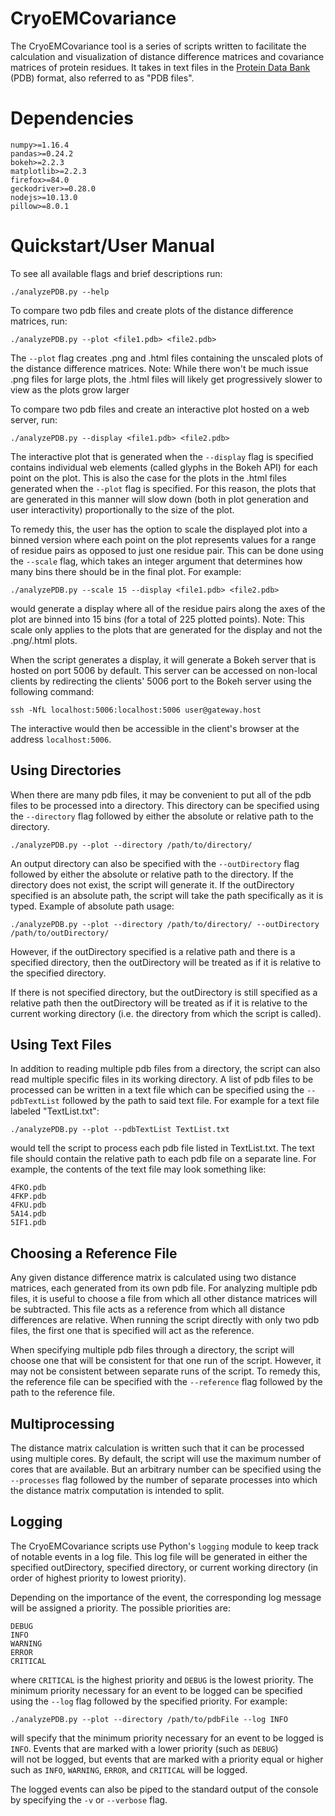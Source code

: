 # CryoEMCovariance

The CryoEMCovariance tool is a series of scripts written to facilitate
the calculation and visualization of distance difference matrices and 
covariance matrices of protein residues. It takes in text files in the
[Protein Data Bank](https://www.cgl.ucsf.edu/chimera/docs/UsersGuide/tutorials/pdbintro.html)
(PDB) format, also referred to as "PDB files". 

Dependencies
============
```
numpy>=1.16.4
pandas>=0.24.2
bokeh>=2.2.3
matplotlib>=2.2.3
firefox>=84.0
geckodriver>=0.28.0
nodejs>=10.13.0
pillow>=8.0.1
```

Quickstart/User Manual
======================

To see all available flags and brief descriptions run:

```
./analyzePDB.py --help
```

To compare two pdb files and create plots of the distance difference matrices, 
run:

```
./analyzePDB.py --plot <file1.pdb> <file2.pdb>
```
The ``--plot`` flag creates .png and .html files containing the unscaled
plots of the distance difference matrices.
Note: While there won't be much issue .png files for large plots, the
      .html files will likely get progressively slower to view as the plots grow
      larger

To compare two pdb files and create an interactive plot hosted on a web server,
run:

```
./analyzePDB.py --display <file1.pdb> <file2.pdb>
```

The interactive plot that is generated when the ``--display`` flag is
specified contains individual web elements (called glyphs in the Bokeh API)
for each point on the plot. This is also the case for the plots in the
.html files generated when the ``--plot`` flag is specified. For this reason,
the plots that are generated in this manner will slow down (both in
plot generation and user interactivity) proportionally to the size of the plot.

To remedy this, the user has the option to scale the displayed plot into a
binned version where each point on the plot represents values for a range of 
residue pairs as opposed to just one residue pair. This can be done using the
``--scale`` flag, which takes an integer argument that determines how many
bins there should be in the final plot. For example:

```
./analyzePDB.py --scale 15 --display <file1.pdb> <file2.pdb>
```
would generate a display where all of the residue pairs along the
axes of the plot are binned into 15 bins (for a total of 225 plotted points).
Note: This scale only applies to the plots that are generated for the
display and not the .png/.html plots.

When the script generates a display, it will generate a Bokeh server that is
hosted on port 5006 by default. This server can be accessed on non-local 
clients by redirecting the clients' 5006 port to the Bokeh server using
the following command:

```
ssh -NfL localhost:5006:localhost:5006 user@gateway.host
```

The interactive would then be accessible in the client's browser at the address
``localhost:5006``.


Using Directories
-----------------

When there are many pdb files, it may be convenient to put all of the pdb
files to be processed into a directory. This directory can be specified using
the ``--directory`` flag followed by either the absolute or relative path to
the directory.

```
./analyzePDB.py --plot --directory /path/to/directory/
```

An output directory can also be specified with the ``--outDirectory`` flag
followed by either the absolute or relative path to the directory. If the 
directory does not exist, the script will generate it. If the outDirectory 
specified is an absolute path, the script will take the
path specifically as it is typed. Example of absolute path usage:

```
./analyzePDB.py --plot --directory /path/to/directory/ --outDirectory /path/to/outDirectory/
```

However, if the outDirectory specified is a relative path and there is a
specified directory, then the outDirectory will be treated as if it is
relative to the specified directory. 

If there is not specified directory, but the outDirectory is still specified 
as a relative path then the outDirectory will be treated as if it is relative
to the current working directory (i.e. the directory from which the script
is called).

Using Text Files
----------------

In addition to reading multiple pdb files from a directory, the script
can also read multiple specific files in its working directory. A list of
pdb files to be processed can be written in a text file which
can be specified using the ``--pdbTextList`` followed by the path to said
text file. For example for a text file labeled "TextList.txt":

```
./analyzePDB.py --plot --pdbTextList TextList.txt
```

would tell the script to process each pdb file listed in TextList.txt.
The text file should contain the relative path to each pdb file on a separate 
line. For example, the contents of the text file may look something like:

```
4FKO.pdb
4FKP.pdb
4FKU.pdb
5A14.pdb
5IF1.pdb
```

Choosing a Reference File
-------------------------

Any given distance difference matrix is calculated using two distance matrices,
each generated from its own pdb file. For analyzing multiple pdb files, it is
useful to choose a file from which all other distance matrices will be 
subtracted. This file acts as a reference from which all distance differences
are relative. When running the script directly with only two pdb files, the 
first one that is specified will act as the reference. 

When specifying multiple pdb files through a directory, the script 
will choose one that will be consistent for that one run of the script.
However, it may not be consistent between separate runs of the script.
To remedy this, the reference file can be specified with the
``--reference`` flag followed by the path to the reference file.

Multiprocessing
---------------

The distance matrix calculation is written such that it can be processed
using multiple cores. By default, the script will use the maximum number of
cores that are available. But an arbitrary number can be specified using the
``--processes`` flag followed by the number of separate processes into which the
distance matrix computation is intended to split.

Logging
-------

The CryoEMCovariance scripts use Python's ``logging`` module to keep track of 
notable events in a log file. This log file will be generated in either the
specified outDirectory, specified directory, or current working directory 
(in order of highest priority to lowest priority).

Depending on the importance of the event, the corresponding log message will
be assigned a priority. The possible priorities are:

```
DEBUG
INFO
WARNING
ERROR
CRITICAL
```

where ``CRITICAL`` is the highest priority and ``DEBUG`` is the lowest priority.
The minimum priority necessary for an event to be logged can be specified using
the ``--log`` flag followed by the specified priority. For example:

```
./analyzePDB.py --plot --directory /path/to/pdbFile --log INFO
```

will specify that the minimum priority necessary for an event to be logged is
``INFO``. Events that are marked with a lower priority (such as ``DEBUG``)\
will not be logged, but events that are marked with a priority equal or higher
such as ``INFO``, ``WARNING``, ``ERROR``, and ``CRITICAL`` will be logged.

The logged events can also be piped to the standard output of the console
by specifying the ``-v`` or ``--verbose`` flag. 
